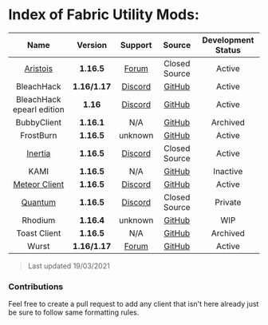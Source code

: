 # Index of Fabric Utility Mods:

| Name | Version | Support | Source | Development Status |
|:-:|:-:|:-:|:-:|:-:|
| [Aristois](https://aristois.net/) | **1.16.5** | [Forum](https://discuss.aristois.net/) | Closed Source | Active |
| BleachHack | **1.16/1.17** | [Discord](https://discord.com/invite/qQUNcnBc) | [GitHub](https://github.com/BleachDrinker420/bleachhack-1.14) | Active |
| BleachHack epearl edition | **1.16** | [Discord](https://discord.com/invite/FMNCMnTF) | [GitHub](https://github.com/22s/bleachhack-1.16-epearl-edition) | Active |
| BubbyClient | **1.16.1** | N/A | [GitHub](https://github.com/BubbyRoosh1/BubbyClient-Fabric-1.16) | Archived |
| FrostBurn | **1.16.5** | unknown | [GitHub](https://github.com/evaan/FrostBurn) | Active |
| [Inertia](https://inertiaclient.com/) | **1.16.5** | [Discord](https://discord.com/invite/ZyMKgSm) | Closed Source | Active |
| KAMI | **1.16.5** | N/A | [GitHub](https://github.com/zeroeightysix/KAMI) | Inactive |
| [Meteor Client](https://meteorclient.com/) | **1.16.5** | [Discord](https://discord.com/invite/bBGQZvd) | [GitHub](https://github.com/MeteorDevelopment/meteor-client) | Active |
| [Quantum](http://quantumclient.org/) |  **1.16.5**  | [Discord](https://discord.gg/DC358waTEZ) | Closed Source | Private |
| Rhodium | **1.16.4** | unknown | [GitHub](https://github.com/IUDevman/Rhodium) | WIP |
| Toast Client | **1.16.5** | N/A | [GitHub](https://github.com/RemainingToast/toastclient) | Archived |
| Wurst | **1.16/1.17** | [Forum](https://www.wurstclient.net/tutorials/) | [GitHub](https://github.com/Wurst-Imperium/Wurst7) | Active |

> Last updated 19/03/2021

### Contributions

Feel free to create a pull request to add any client that isn't here already just be sure to follow same formatting rules.
